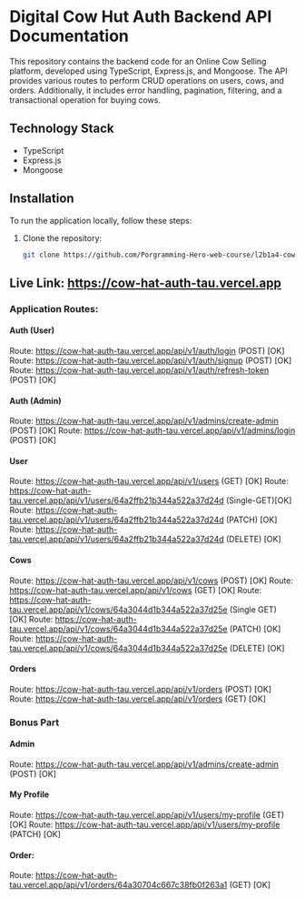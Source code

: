 # Digital Cow Hut Auth Backend API Documentation

This repository contains the backend code for an Online Cow Selling platform, developed using TypeScript, Express.js, and Mongoose. The API provides various routes to perform CRUD operations on users, cows, and orders. Additionally, it includes error handling, pagination, filtering, and a transactional operation for buying cows.

## Technology Stack

- TypeScript
- Express.js
- Mongoose

## Installation

To run the application locally, follow these steps:

1. Clone the repository:

   ```bash
   git clone https://github.com/Porgramming-Hero-web-course/l2b1a4-cow-hut-admin-auth-marufprocode
   ```

## Live Link: https://cow-hat-auth-tau.vercel.app

### Application Routes:

#### Auth (User)

Route: https://cow-hat-auth-tau.vercel.app/api/v1/auth/login (POST) [OK]
Route: https://cow-hat-auth-tau.vercel.app/api/v1/auth/signup (POST) [OK]
Route: https://cow-hat-auth-tau.vercel.app/api/v1/auth/refresh-token (POST)  [OK]

#### Auth (Admin)

Route: https://cow-hat-auth-tau.vercel.app/api/v1/admins/create-admin (POST) [OK]
Route: https://cow-hat-auth-tau.vercel.app/api/v1/admins/login (POST) [OK]

#### User

Route: https://cow-hat-auth-tau.vercel.app/api/v1/users (GET) [OK]
Route: https://cow-hat-auth-tau.vercel.app/api/v1/users/64a2ffb21b344a522a37d24d (Single-GET)[OK]
Route: https://cow-hat-auth-tau.vercel.app/api/v1/users/64a2ffb21b344a522a37d24d (PATCH) [OK]
Route: https://cow-hat-auth-tau.vercel.app/api/v1/users/64a2ffb21b344a522a37d24d (DELETE) [OK]

#### Cows

Route: https://cow-hat-auth-tau.vercel.app/api/v1/cows (POST) [OK]
Route: https://cow-hat-auth-tau.vercel.app/api/v1/cows (GET) [OK]
Route: https://cow-hat-auth-tau.vercel.app/api/v1/cows/64a3044d1b344a522a37d25e (Single GET) [OK]
Route: https://cow-hat-auth-tau.vercel.app/api/v1/cows/64a3044d1b344a522a37d25e (PATCH) [OK]
Route: https://cow-hat-auth-tau.vercel.app/api/v1/cows/64a3044d1b344a522a37d25e (DELETE) [OK]

#### Orders

Route: https://cow-hat-auth-tau.vercel.app/api/v1/orders (POST) [OK]
Route: https://cow-hat-auth-tau.vercel.app/api/v1/orders (GET) [OK]

### Bonus Part

#### Admin
Route: https://cow-hat-auth-tau.vercel.app/api/v1/admins/create-admin (POST) [OK]

#### My Profile
Route: https://cow-hat-auth-tau.vercel.app/api/v1/users/my-profile (GET) [OK]
Route: https://cow-hat-auth-tau.vercel.app/api/v1/users/my-profile (PATCH) [OK]
#### Order:
Route: https://cow-hat-auth-tau.vercel.app/api/v1/orders/64a30704c667c38fb0f263a1 (GET) [OK]

